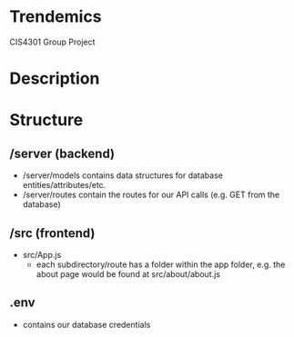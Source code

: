 # Trendemics
CIS4301 Group Project

# Description


# Structure
## /server (backend)
* /server/models contains data structures for database entities/attributes/etc.
* /server/routes contain the routes for our API calls (e.g. GET from the database)

## /src (frontend)
* src/App.js
    * each subdirectory/route has a folder within the app folder, e.g. the about page would be found at src/about/about.js

## .env 
* contains our database credentials